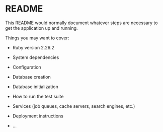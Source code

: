 # README

This README would normally document whatever steps are necessary to get the
application up and running.

Things you may want to cover:

* Ruby version 2.26.2

* System dependencies

* Configuration

* Database creation

* Database initialization

* How to run the test suite

* Services (job queues, cache servers, search engines, etc.)

* Deployment instructions

* ...


<!-- テストをします -->